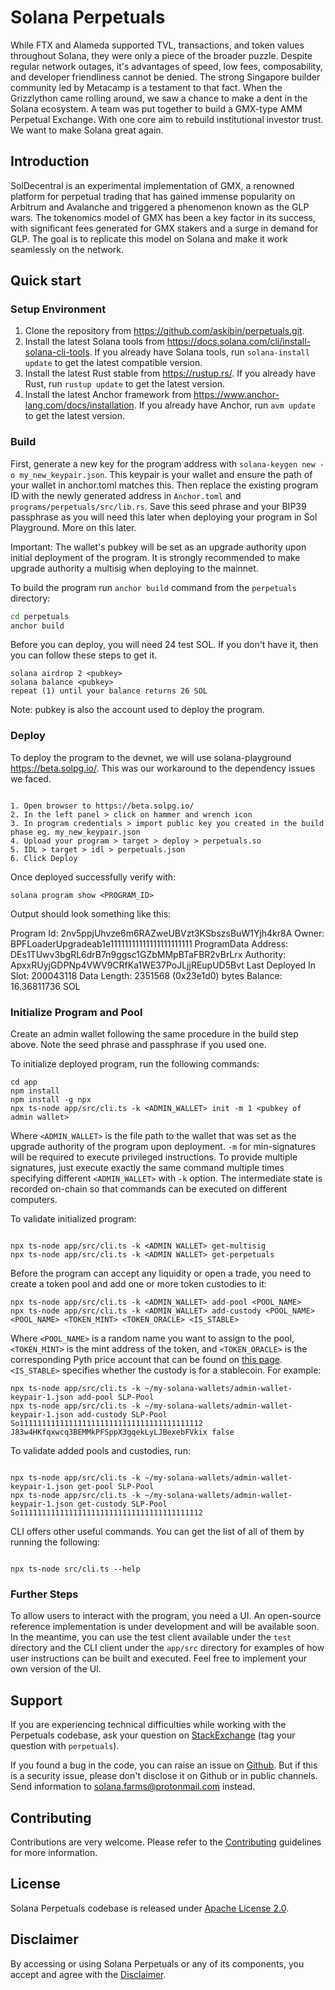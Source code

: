 # Solana Perpetuals

While FTX and Alameda supported TVL, transactions, and token values throughout Solana, they were only a piece of the broader puzzle. Despite regular network outages, it's advantages of speed, low fees, composability, and developer friendliness cannot be denied.
The strong Singapore builder community led by Metacamp is a testament to that fact.
When the Grizzlython came rolling around, we saw a chance to make a dent in the Solana ecosystem. A team was put together to build a GMX-type AMM Perpetual Exchange. With one core aim to rebuild institutional investor trust. We want to make Solana great again.

## Introduction

SolDecentral is an experimental implementation of GMX, a renowned platform for perpetual trading that has gained immense popularity on Arbitrum and Avalanche and triggered a phenomenon known as the GLP wars. The tokenomics model of GMX has been a key factor in its success, with significant fees generated for GMX stakers and a surge in demand for GLP. The goal is to replicate this model on Solana and make it work seamlessly on the network.

## Quick start

### Setup Environment

1. Clone the repository from <https://github.com/askibin/perpetuals.git>.
2. Install the latest Solana tools from <https://docs.solana.com/cli/install-solana-cli-tools>. If you already have Solana tools, run `solana-install update` to get the latest compatible version.
3. Install the latest Rust stable from <https://rustup.rs/>. If you already have Rust, run `rustup update` to get the latest version.
4. Install the latest Anchor framework from <https://www.anchor-lang.com/docs/installation>. If you already have Anchor, run `avm update` to get the latest version.

### Build

First, generate a new key for the program address with `solana-keygen new -o my_new_keypair.json`. This keypair is your wallet and ensure the path of your wallet in anchor.toml matches this. Then replace the existing program ID with the newly generated address in `Anchor.toml` and `programs/perpetuals/src/lib.rs`.
Save this seed phrase and your BIP39 passphrase as you will need this later when deploying your program in Sol Playground. More on this later.

Important: The wallet's pubkey will be set as an upgrade authority upon initial deployment of the program. It is strongly recommended to make upgrade authority a multisig when deploying to the mainnet.

To build the program run `anchor build` command from the `perpetuals` directory:

```sh
cd perpetuals
anchor build
```

Before you can deploy, you will need 24 test SOL.
If you don't have it, then you can follow these steps to get it.

```
solana airdrop 2 <pubkey>
solana balance <pubkey>
repeat (1) until your balance returns 26 SOL
```

Note: pubkey is also the account used to deploy the program.

### Deploy

To deploy the program to the devnet, we will use solana-playground <https://beta.solpg.io/>. This was our workaround to the dependency issues we faced.

```

1. Open browser to https://beta.solpg.io/
2. In the left panel > click on hammer and wrench icon
3. In program credentials > import public key you created in the build phase eg. my_new_keypair.json
4. Upload your program > target > deploy > perpetuals.so
5. IDL > target > idl > perpetuals.json
6. Click Deploy

```

Once deployed successfully verify with:

```
solana program show <PROGRAM_ID>
```

Output should look something like this:

Program Id: 2nv5ppjUhvze6m6RAZweUBVzt3KSbszsBuW1Yjh4kr8A
Owner: BPFLoaderUpgradeab1e11111111111111111111111
ProgramData Address: DEs1TUwv3bgRL6drB7n9ggsc1GZbMMpBTaFBR2vBrLrx
Authority: ApxxRUyjGDPNp4VWV9CRfKa1WE37PoJLjjREupUD5Bvt
Last Deployed In Slot: 200043118
Data Length: 2351568 (0x23e1d0) bytes
Balance: 16.36811736 SOL

### Initialize Program and Pool

Create an admin wallet following the same procedure in the build step above. Note the seed phrase and passphrase if you used one.

To initialize deployed program, run the following commands:

```
cd app
npm install
npm install -g npx
npx ts-node app/src/cli.ts -k <ADMIN_WALLET> init -m 1 <pubkey of admin wallet>
```

Where `<ADMIN_WALLET>` is the file path to the wallet that was set as the upgrade authority of the program upon deployment. `-m` for min-signatures will be required to execute privileged instructions. To provide multiple signatures, just execute exactly the same command multiple times specifying different `<ADMIN_WALLET>` with `-k` option. The intermediate state is recorded on-chain so that commands can be executed on different computers.

To validate initialized program:

```

npx ts-node app/src/cli.ts -k <ADMIN WALLET> get-multisig
npx ts-node app/src/cli.ts -k <ADMIN WALLET> get-perpetuals

```

Before the program can accept any liquidity or open a trade, you need to create a token pool and add one or more token custodies to it:

```
npx ts-node app/src/cli.ts -k <ADMIN_WALLET> add-pool <POOL_NAME>
npx ts-node app/src/cli.ts -k <ADMIN_WALLET> add-custody <POOL_NAME>
<POOL_NAME> <TOKEN_MINT> <TOKEN_ORACLE> <IS_STABLE>
```

Where `<POOL_NAME>` is a random name you want to assign to the pool, `<TOKEN_MINT>` is the mint address of the token, and `<TOKEN_ORACLE>` is the corresponding Pyth price account that can be found on [this page](https://pyth.network/price-feeds?cluster=devnet). `<IS_STABLE>` specifies whether the custody is for a stablecoin. For example:

```
npx ts-node app/src/cli.ts -k ~/my-solana-wallets/admin-wallet-keypair-1.json add-pool SLP-Pool
npx ts-node app/src/cli.ts -k ~/my-solana-wallets/admin-wallet-keypair-1.json add-custody SLP-Pool So11111111111111111111111111111111111111112 J83w4HKfqxwcq3BEMMkPFSppX3gqekLyLJBexebFVkix false
```

To validate added pools and custodies, run:

```

npx ts-node app/src/cli.ts -k ~/my-solana-wallets/admin-wallet-keypair-1.json get-pool SLP-Pool
npx ts-node app/src/cli.ts -k ~/my-solana-wallets/admin-wallet-keypair-1.json get-custody SLP-Pool So11111111111111111111111111111111111111112

```

CLI offers other useful commands. You can get the list of all of them by running the following:

```

npx ts-node src/cli.ts --help

```

### Further Steps

To allow users to interact with the program, you need a UI. An open-source reference implementation is under development and will be available soon. In the meantime, you can use the test client available under the `test` directory and the CLI client under the `app/src` directory for examples of how user instructions can be built and executed. Feel free to implement your own version of the UI.

## Support

If you are experiencing technical difficulties while working with the Perpetuals codebase, ask your question on [StackExchange](https://solana.stackexchange.com) (tag your question with `perpetuals`).

If you found a bug in the code, you can raise an issue on [Github](https://github.com/askibin/perpetuals). But if this is a security issue, please don't disclose it on Github or in public channels. Send information to solana.farms@protonmail.com instead.

## Contributing

Contributions are very welcome. Please refer to the [Contributing](https://github.com/solana-labs/solana/blob/master/CONTRIBUTING.md) guidelines for more information.

## License

Solana Perpetuals codebase is released under [Apache License 2.0](LICENSE).

## Disclaimer

By accessing or using Solana Perpetuals or any of its components, you accept and agree with the [Disclaimer](DISCLAIMER.md).

